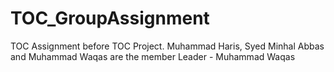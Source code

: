 # TOC_GroupAssignment
TOC Assignment before TOC Project.
Muhammad Haris, Syed Minhal Abbas and Muhammad Waqas are the member 
Leader - Muhammad Waqas
